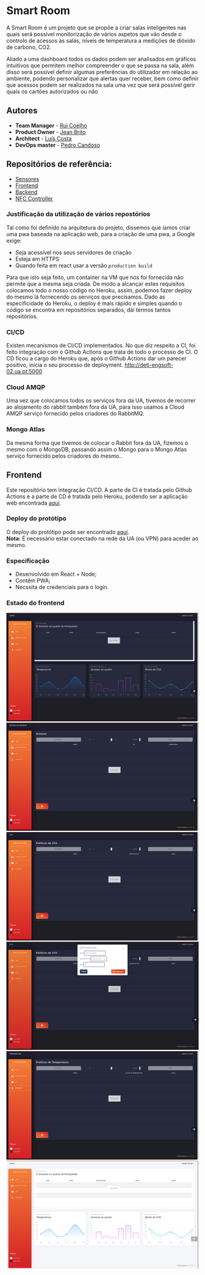 # Smart Room

A Smart Room é um projeto que se propõe a criar salas inteligentes nas quais será possível monitorização de vários aspetos que vão desde o controlo de acessos às salas, níveis de temperatura a medições de dióxido de carbono, CO2.

Aliado a uma dashboard todos os dados podem ser analisados em gráficos intuitivos que permitem melhor compreender o que se passa na sala, além disso será possível definir algumas preferências do utilizador em relação ao ambiente, podendo personalizar que alertas quer receber, bem como definir que acessos podem ser realizados na sala uma vez que será possível gerir quais os cartões autorizados ou não

## Autores
* **Team Manager**  - [Rui Coelho](https://github.com/user-cube)
* **Product Owner**  - [Jean Brito](https://github.com/JoelBrito13)
* **Architect** - [Luís Costa](https://github.com/lmcosta98)
* **DevOps master** - [Pedro Candoso](https://github.com/PBCandoso)

## Repositórios de referência:
* [Sensores](https://github.com/user-cube/Smart_Room)
* [Frontend](https://github.com/user-cube/ies_frontend)
* [Backend](https://github.com/user-cube/ies_api)
* [NFC Controller](https://github.com/user-cube/door_control_center)

### Justificação da utilização de vários repostórios
Tal como foi definido na arquitetura do projeto, dissemos que íamos criar uma pwa baseada na aplicação web, para a criação de uma pwa, a Google exige:
* Seja acessível nos seus servidores de criação
* Esteja em HTTPS
* Quando feita em react usar a versão `production build`

Para que isto seja feito, um container na VM que nos foi fornecida não permite que a mesma seja criada. De modo a alcançar estes requisitos colocamos todo o nosso código no Heroku, assim, podemos fazer deploy do mesmo lá fornecendo os serviços que precisamos.
Dado as especificidade do Heroku, o deploy é mais rápido e simples quando o código se encontra em repositórios separados, dái termos tantos repositórios.

### CI/CD
Existen mecanismos de CI/CD implementados.
No que diz respeito a CI, foi feito integração com o Github Actions que trata de todo o processo de CI.
O CD ficou a cargo do Heroku que, após o Github Actions dar um parecer positivo, inicia o seu processo de deployment.
http://deti-engsoft-02.ua.pt:5000
### Cloud AMQP
Uma vez que colocamos todos os serviços fora da UA, tivemos de recorrer ao alojamento do rabbit também fora da UA, para isso usamos a Cloud AMQP serviço fornecido pelos criadores do RabbitMQ.

### Mongo Atlas
Da mesma forma que tivemos de colocar o Rabbit fora da UA, fizemos o mesmo com o MongoDB, passando assim o Mongo para o Mongo Atlas serviço fornecido pelos criadores do mesmo..

## Frontend
Este repositório tem integração CI/CD. A parte de CI é tratada pelo Github Actions e a parte de CD é tratada pelo Heroku, podendo ser a aplicação web encontrada <a href="https://iesfrontend.herokuapp.com/login" target='_blank'>aqui</a>.

### Deploy do protótipo
O deploy do protótipo pode ser encontrado <a href='deti-engsoft-02.ua.pt:5000'>aqui</a>.<br>
**Nota:** É necessário estar conectado na rede da UA (ou VPN) para aceder ao mesmo.

### Especificação
* Desenvolvido em React + Node;
* Contém PWA;
* Necssita de credenciais para o login.

### Estado do frontend
<img src="presentation/Home.png">
<img src="presentation/Acessos.png">
<img src="presentation/CO2.png">
<img src="presentation/CO2Add.png">
<img src="presentation/Temperatura.png">
<img src="presentation/White.png">
